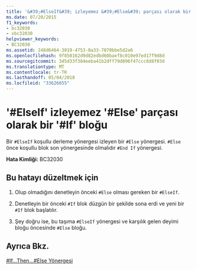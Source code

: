 ```yaml
---
title: '&#39;#ElseIf&#39; izleyemez &#39;#Else&#39; parçası olarak bir &#39;#If&#39; bloğu'
ms.date: 07/20/2015
f1_keywords:
- bc32030
- vbc32030
helpviewer_keywords:
- BC32030
ms.assetid: 248d6464-3019-4753-8a33-7070bbe5d2a6
ms.openlocfilehash: 9f850162d9d82edbd60baef8c010e97ed17f9d8d
ms.sourcegitcommit: 3d5d33f384eeba41b2dff79d096f47ccc8d8f03d
ms.translationtype: MT
ms.contentlocale: tr-TR
ms.lasthandoff: 05/04/2018
ms.locfileid: "33626655"
---
```

# <a name="39elseif39-cannot-follow-39else39-as-part-of-an-39if39-block"></a>&#39;#ElseIf&#39; izleyemez &#39;#Else&#39; parçası olarak bir &#39;#If&#39; bloğu
Bir `#ElseIf` koşullu derleme yönergesi izleyen bir `#Else` yönergesi. `#Else` önce koşullu blok son yönergesinde olmalıdır `#End If` yönergesi.  
  
 **Hata Kimliği:** BC32030  
  
## <a name="to-correct-this-error"></a>Bu hatayı düzeltmek için  
  
1.  Olup olmadığını denetleyin önceki `#Else` olması gereken bir `#ElseIf`.  
  
2.  Denetleyin bir önceki `#If` blok düzgün bir şekilde sona erdi ve yeni bir `#If` blok başlatılır.  
  
3.  Şey doğru ise, bu taşıma `#ElseIf` yönergesi ve karşılık gelen deyimi bloğu öncesinde `#Else` bloğu.  
  
## <a name="see-also"></a>Ayrıca Bkz.  
 [#If...Then...#Else Yönergesi](../../visual-basic/language-reference/directives/if-then-else-directives.md)
